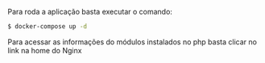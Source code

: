 Para roda a aplicação basta executar o comando:

```bash
$ docker-compose up -d
```
Para acessar as informações do módulos instalados no php basta clicar no link na home do Nginx
 